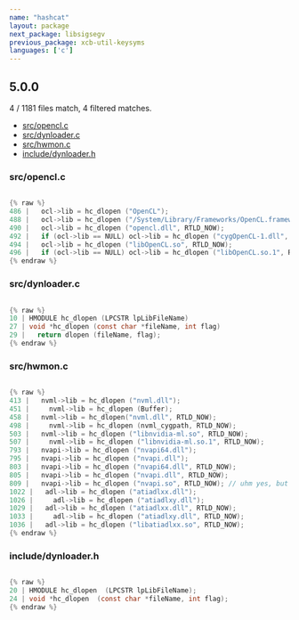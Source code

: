 ```yaml
---
name: "hashcat"
layout: package
next_package: libsigsegv
previous_package: xcb-util-keysyms
languages: ['c']
---
```

## 5.0.0
4 / 1181 files match, 4 filtered matches.

 - [src/opencl.c](#srcopenclc)
 - [src/dynloader.c](#srcdynloaderc)
 - [src/hwmon.c](#srchwmonc)
 - [include/dynloader.h](#includedynloaderh)

### src/opencl.c

```c

{% raw %}
486 |   ocl->lib = hc_dlopen ("OpenCL");
488 |   ocl->lib = hc_dlopen ("/System/Library/Frameworks/OpenCL.framework/OpenCL", RTLD_NOW);
490 |   ocl->lib = hc_dlopen ("opencl.dll", RTLD_NOW);
492 |   if (ocl->lib == NULL) ocl->lib = hc_dlopen ("cygOpenCL-1.dll", RTLD_NOW);
494 |   ocl->lib = hc_dlopen ("libOpenCL.so", RTLD_NOW);
496 |   if (ocl->lib == NULL) ocl->lib = hc_dlopen ("libOpenCL.so.1", RTLD_NOW);
{% endraw %}

```
### src/dynloader.c

```c

{% raw %}
10 | HMODULE hc_dlopen (LPCSTR lpLibFileName)
27 | void *hc_dlopen (const char *fileName, int flag)
29 |   return dlopen (fileName, flag);
{% endraw %}

```
### src/hwmon.c

```c

{% raw %}
413 |   nvml->lib = hc_dlopen ("nvml.dll");
451 |     nvml->lib = hc_dlopen (Buffer);
458 |   nvml->lib = hc_dlopen("nvml.dll", RTLD_NOW);
498 |     nvml->lib = hc_dlopen (nvml_cygpath, RTLD_NOW);
503 |   nvml->lib = hc_dlopen ("libnvidia-ml.so", RTLD_NOW);
507 |     nvml->lib = hc_dlopen ("libnvidia-ml.so.1", RTLD_NOW);
793 |   nvapi->lib = hc_dlopen ("nvapi64.dll");
795 |   nvapi->lib = hc_dlopen ("nvapi.dll");
803 |   nvapi->lib = hc_dlopen ("nvapi64.dll", RTLD_NOW);
805 |   nvapi->lib = hc_dlopen ("nvapi.dll", RTLD_NOW);
809 |   nvapi->lib = hc_dlopen ("nvapi.so", RTLD_NOW); // uhm yes, but .. yeah
1022 |   adl->lib = hc_dlopen ("atiadlxx.dll");
1026 |     adl->lib = hc_dlopen ("atiadlxy.dll");
1029 |   adl->lib = hc_dlopen ("atiadlxx.dll", RTLD_NOW);
1033 |     adl->lib = hc_dlopen ("atiadlxy.dll", RTLD_NOW);
1036 |   adl->lib = hc_dlopen ("libatiadlxx.so", RTLD_NOW);
{% endraw %}

```
### include/dynloader.h

```c

{% raw %}
20 | HMODULE hc_dlopen  (LPCSTR lpLibFileName);
24 | void *hc_dlopen  (const char *fileName, int flag);
{% endraw %}

```